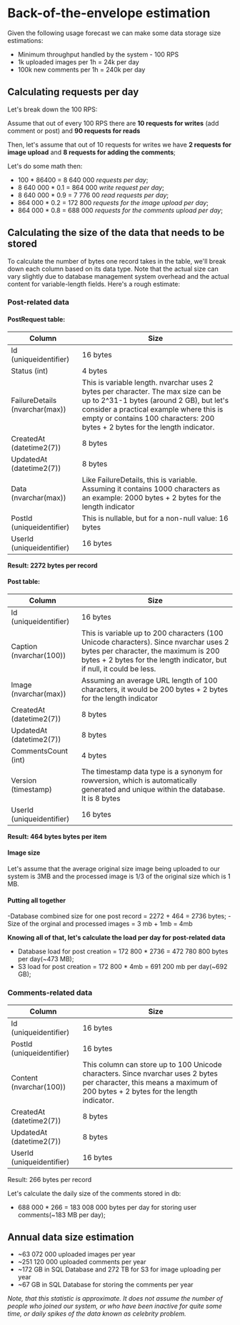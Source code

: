 # Back-of-the-envelope estimation

Given the following usage forecast we can make some data storage size estimations:

- Minimum throughput handled by the system - 100 RPS
- 1k uploaded images per 1h = 24k per day
- 100k new comments per 1h = 240k per day


## Calculating requests per day

Let's break down the 100 RPS:

Assume that out of every 100 RPS there are **10 requests for writes** (add comment or post) and **90 requests for reads**

Then, let's assume that out of 10 requests for writes we have **2 requests for image upload** and **8 requests for adding the comments**;

Let's do some math then:

- 100 * 86400 = 8 640 000 *requests per day*;
- 8 640 000 * 0.1 = 864 000 *write request per day*;
- 8 640 000 * 0.9 = 7 776 00 *read requests per day*;
- 864 000 * 0.2 = 172 800 *requests for the image upload per day*;
- 864 000 * 0.8 = 688 000 *requests for the comments upload per day*;

## Calculating the size of the data that needs to be stored

To calculate the number of bytes one record takes in the table, we'll break down each column based on its data type. 
Note that the actual size can vary slightly due to database management system overhead and the actual content for variable-length fields. Here's a rough estimate:

### Post-related data

#### PostRequest table:
| Column | Size |
|--------|--------|
|Id (uniqueidentifier) | 16 bytes|
|Status (int) | 4 bytes |
| FailureDetails (nvarchar(max)) | This is variable length. nvarchar uses 2 bytes per character. The max size can be up to 2^31-1 bytes (around 2 GB), but let's consider a practical example where this is empty or contains 100 characters: 200 bytes + 2 bytes for the length indicator.|
|CreatedAt (datetime2(7))| 8 bytes |
| UpdatedAt (datetime2(7))| 8 bytes |
|Data (nvarchar(max)) | Like FailureDetails, this is variable. Assuming it contains 1000 characters as an example: 2000 bytes + 2 bytes for the length indicator|
|PostId (uniqueidentifier) | This is nullable, but for a non-null value: 16 bytes|
|UserId (uniqueidentifier)| 16 bytes |

**Result: 2272 bytes per record**

#### Post table:
| Column | Size |
|--------|--------|
|Id (uniqueidentifier)| 16 bytes|
|Caption (nvarchar(100))| This is variable up to 200 characters (100 Unicode characters). Since nvarchar uses 2 bytes per character, the maximum is 200 bytes + 2 bytes for the length indicator, but if null, it could be less.|
|Image (nvarchar(max))| Assuming an average URL length of 100 characters, it would be 200 bytes + 2 bytes for the length indicator|
|CreatedAt (datetime2(7))| 8 bytes|
|UpdatedAt (datetime2(7))| 8 bytes |
|CommentsCount (int) | 4 bytes|
| Version (timestamp) | The timestamp data type is a synonym for rowversion, which is automatically generated and unique within the database. It is 8 bytes|
|UserId (uniqueidentifier)| 16 bytes|

**Result:  464 bytes bytes per item**

#### Image size

Let's assume that the average original size image being uploaded to our system is 3MB and the processed image is 1/3 of the original size which is 1 MB.

#### Putting all together

-Database combined size for one post record = 2272 + 464 = 2736 bytes;
-Size of the orginal and processed images = 3 mb + 1mb = 4mb

**Knowing all of that, let's calculate the load per day for post-related data**

- Database load for post creation = 172 800 * 2736 = 472 780 800 bytes per day(~473 MB);
- S3 load for post creation = 172 800 * 4mb = 691 200 mb per day(~692 GB);


### Comments-related data
| Column | Size |
|--------|--------|
|Id (uniqueidentifier)| 16 bytes|
|PostId (uniqueidentifier)| 16 bytes|
|Content (nvarchar(100))| This column can store up to 100 Unicode characters. Since nvarchar uses 2 bytes per character, this means a maximum of 200 bytes + 2 bytes for the length indicator.|
|CreatedAt (datetime2(7))| 8 bytes|
|UpdatedAt (datetime2(7))| 8 bytes|
|UserId (uniqueidentifier)| 16 bytes|

Result: 266 bytes per record

Let's calculate the daily size of the comments stored in db:
- 688 000 * 266 = 183 008 000 bytes per day for storing user comments(~183 MB per day);

## Annual data size estimation
- ~63 072 000 uploaded images per year
- ~251 120 000 uploaded comments per year
- ~172 GB in SQL Database and 272 TB for S3 for image uploading per year
- ~67 GB in SQL Database for storing the comments per year

*Note, that this statistic is approximate. It does not assume the number of people who joined our system, or who have been inactive for quite some time, or daily spikes of the data known as celebrity problem.*
